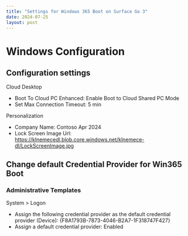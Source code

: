 ```yaml
---
title: "Settings for Windows 365 Boot on Surface Go 3"
date: 2024-07-25
layout: post
---
```



# Windows Configuration 
## Configuration settings

Cloud Desktop
- Boot To Cloud PC Enhanced: Enable Boot to Cloud Shared PC Mode
- Set Max Connection Timeout: 5 min


Personalization
- Company Name: Contoso Apr 2024
- Lock Screen Image Url: https://klnemecedl.blob.core.windows.net/klnemece-dl/LockScreenImage.jpg

## Change default Credential Provider for Win365 Boot

### Administrative Templates
System > Logon
- Assign the following credential provider as the default credential provider (Device): {F8A1793B-7873-4046-B2A7-1F318747F427}
- Assign a default credential provider: Enabled
